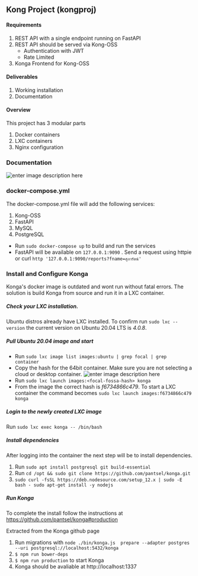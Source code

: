 ## Kong Project (kongproj)
#### Requirements
1. REST API with a single endpoint running on FastAPI
2. REST API should be served via Kong-OSS
	- Authentication with JWT
	- Rate Limited
3. Konga Frontend for Kong-OSS

#### Deliverables
1. Working installation
2. Documentation

#### Overview
This project has 3 modular parts
1. Docker containers
2. LXC containers
3. Nginx configuration


### Documentation
![enter image description here](https://imgur.com/scjoZMQ.png)

### docker-compose.yml
The docker-compose.yml file will add the following services:
1. Kong-OSS
2. FastAPI
3. MySQL
4. PostgreSQL

- Run `sudo docker-compose up` to build and run the services
- FastAPI will be available on `127.0.0.1:9090` . Send a request using httpie or curl `http '127.0.0.1:9090/reports?fname=สุภารัตน์'`

### Install and Configure Konga
Konga's docker image is outdated and wont run without fatal errors. The solution is build Konga from source and run it in a LXC container.

##### Check your LXC installation.
Ubuntu distros already have LXC installed. To confirm run `sudo lxc --version` the current version on Ubuntu 20.04 LTS is *4.0.8*.
##### Pull Ubuntu 20.04 image and start
- Run `sudo lxc image list images:ubuntu | grep focal | grep container`
- Copy the hash for the 64bit container. Make sure you are not selecting a cloud or desktop container.
![enter image description here](https://imgur.com/SQypgUE.png)
- Run `sudo lxc launch images:<focal-fossa-hash> konga`
- From the image the correct hash is *f6734866c479*. To start a LXC container the command becomes `sudo lxc launch images:f6734866c479 konga`

##### Login to the newly created LXC image
Run `sudo lxc exec konga -- /bin/bash`

##### Install dependencies
After logging into the container the next step will be to install dependencies.
1. Run `sudo apt install postgresql git build-essential`
2. Run `cd /opt && sudo git clone https://github.com/pantsel/konga.git`
3. `sudo curl -fsSL https://deb.nodesource.com/setup_12.x | sudo -E bash -
sudo apt-get install -y nodejs`

##### Run Konga
To complete the install follow the instructions at https://github.com/pantsel/konga#production

Extracted from the Konga github page
1. Run migrations with `node ./bin/konga.js  prepare --adapter postgres --uri postgresql://localhost:5432/konga`
2. `$ npm run bower-deps`
3. `$ npm run production` to start Konga
4. Konga should be avaliable at http://localhost:1337
